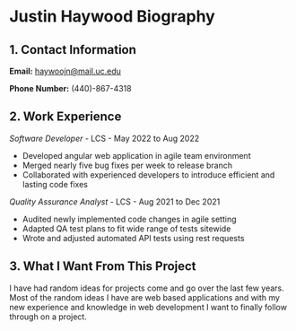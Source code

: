 # Justin Haywood Biography 

## 1. Contact Information

**Email:** haywoojn@mail.uc.edu

**Phone Number:** (440)-867-4318
## 2. Work Experience 

*Software Developer* - LCS - May 2022 to Aug 2022
+ Developed angular web application in agile team environment 
+ Merged nearly five bug fixes per week to release branch 
+ Collaborated with experienced developers to introduce efficient and lasting code fixes

*Quality Assurance Analyst* - LCS - Aug 2021 to Dec 2021
+ Audited newly implemented code changes in agile setting 
+ Adapted QA test plans to fit wide range of tests sitewide 
+ Wrote and adjusted automated API tests using rest requests 

## 3. What I Want From This Project

I have had random ideas for projects come and go over the last few years. Most of the random ideas I have are web based applications and with my new experience and knowledge in web development I want to finally follow through on a project. 

